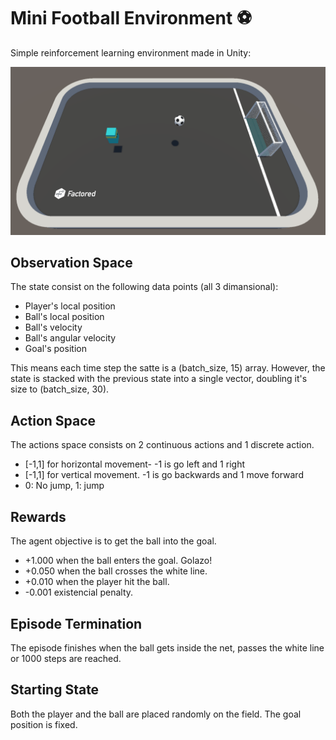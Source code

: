 # Mini Football Environment ⚽
Simple reinforcement learning environment made in Unity:

![Screenshot](img/demo.png)

## Observation Space
The state consist on the following data points (all 3 dimansional):
- Player's local position
- Ball's local position
- Ball's velocity
- Ball's angular velocity
- Goal's position

This means each time step the satte is a (batch_size, 15) array. However, the state is stacked with the previous state into a single vector, doubling it's size to (batch_size, 30).

## Action Space
The actions space consists on 2 continuous actions and 1 discrete action.
- [-1,1] for horizontal movement- -1 is go left and 1 right
- [-1,1] for vertical movement. -1 is go backwards and 1 move forward
- 0: No jump, 1: jump

## Rewards
The agent objective is to get the ball into the goal. 
 - +1.000 when the ball enters the goal. Golazo!
 - +0.050 when the ball crosses the white line. 
 - +0.010 when the player hit the ball.
 - -0.001 existencial penalty.
 
 ## Episode Termination
 The episode finishes when the ball gets inside the net, passes the white line or 1000 steps are reached.
 
 ## Starting State
 Both the player and the ball are placed randomly on the field. The goal position is fixed.
